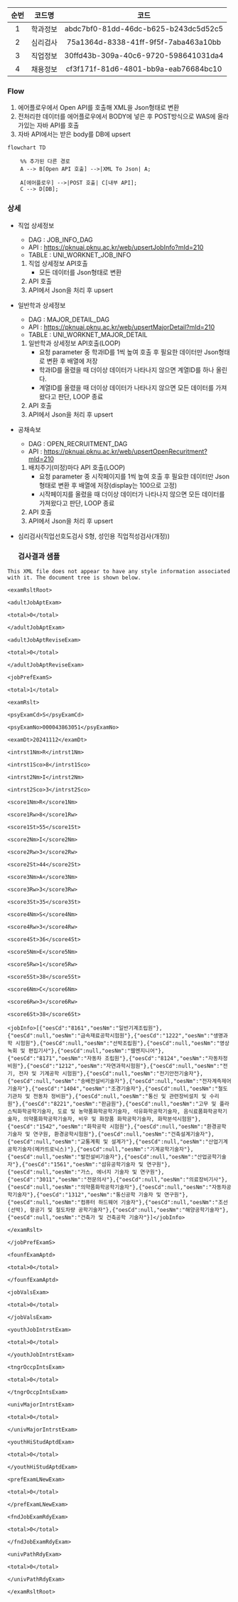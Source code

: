 
| 순번  | 코드명  |                  코드                  |
| :-: | :--: | :----------------------------------: |
|  1  | 학과정보 | abdc7bf0-81dd-46dc-b625-b243dc5d52c5 |
|  2  | 심리검사 | 75a1364d-8338-41ff-9f5f-7aba463a10bb |
|  3  | 직업정보 | 30ffd43b-309a-40c6-9720-598641031da4 |
|  4  | 채용정보 | cf3f171f-81d6-4801-bb9a-eab76684bc10 |
### Flow
1. 에어플로우에서 Open API를 호출해 XML을 Json형태로 변환
2. 전처리한 데이터를 에어플로우에서 BODY에 넣은 후 POST방식으로 WAS에 올라가있는 자바 API를 호출 
3. 자바 API에서는 받은 body를 DB에 upsert

```mermaid  
flowchart TD

    %% 추가된 다른 경로
    A --> B[Open API 호출] -->|XML To Json| A;

    A[에어플로우] -->|POST 호출| C[내부 API];
    C --> D[DB];

```


### 상세
- 직업 상세정보
	- DAG : JOB_INFO_DAG
	- API : https://pknuai.pknu.ac.kr/web/upsertJobInfo?mId=210
	- TABLE : UNI_WORKNET_JOB_INFO
	1. 직업 상세정보 API호출
		- 모든 데이터를 Json형태로 변환
	2. API 호출
	3. API에서 Json을 처리 후 upsert
	   
- 일반학과 상세정보
	- DAG : MAJOR_DETAIL_DAG
	- API :  https://pknuai.pknu.ac.kr/web/upsertMajorDetail?mId=210
	- TABLE : UNI_WORKNET_MAJOR_DETAIL
	1. 일반학과 상세정보 API호출(LOOP)
		- 요청 parameter 중 학과ID를 1씩 높여 호출 후 필요한 데이터만 Json형태로 변환 후 배열에 저장
		- 학과ID를 올렸을 때 더이상 데이터가 나타나지 않으면 계열ID를 하나 올린다.
		- 계열ID를 올렸을 때 더이상 데이터가 나타나지 않으면 모든 데이터를 가져왔다고 판단, LOOP 종료
	2. API 호출 
	3. API에서 Json을 처리 후 upsert

- 공채속보
	- DAG : OPEN_RECRUITMENT_DAG
	- API : https://pknuai.pknu.ac.kr/web/upsertOpenRecuritment?mId=210
	1. 배치주기(미정)마다 API 호출(LOOP)
		- 요청 parameter 중 시작페이지를 1씩 높여 호출 후 필요한 데이터만 Json형태로 변환 후 배열에 저장(display는 100으로 고정)
		- 시작페이지를 올렸을 때 더이상 데이터가 나타나지 않으면 모든 데이터를 가져왔다고 판단, LOOP 종료
	2. API 호출
	3. API에서 Json을 처리 후 upsert

   
- 심리검사(직업선호도검사 S형, 성인용 직업적성검사(개정))


   ### 검사결과 샘플
```
This XML file does not appear to have any style information associated with it. The document tree is shown below.  

<examRsltRoot>

<adultJobAptExam>

<total>0</total>

</adultJobAptExam>

<adultJobAptReviseExam>

<total>0</total>

</adultJobAptReviseExam>

<jobPrefExamS>

<total>1</total>

<examRslt>

<psyExamCd>S</psyExamCd>

<psyExamNo>000043863051</psyExamNo>

<examDt>20241112</examDt>

<intrst1Nm>R</intrst1Nm>

<intrst1Sco>8</intrst1Sco>

<intrst2Nm>I</intrst2Nm>

<intrst2Sco>3</intrst2Sco>

<score1Nm>R</score1Nm>

<score1Rw>8</score1Rw>

<score1St>55</score1St>

<score2Nm>I</score2Nm>

<score2Rw>3</score2Rw>

<score2St>44</score2St>

<score3Nm>A</score3Nm>

<score3Rw>3</score3Rw>

<score3St>35</score3St>

<score4Nm>S</score4Nm>

<score4Rw>3</score4Rw>

<score4St>36</score4St>

<score5Nm>E</score5Nm>

<score5Rw>1</score5Rw>

<score5St>38</score5St>

<score6Nm>C</score6Nm>

<score6Rw>3</score6Rw>

<score6St>38</score6St>

<jobInfo>[{"oesCd":"8161","oesNm":"일반기계조립원"},{"oesCd":null,"oesNm":"금속재료공학시험원"},{"oesCd":"1222","oesNm":"생명과학 시험원"},{"oesCd":null,"oesNm":"선박조립원"},{"oesCd":null,"oesNm":"영상 녹회 및 편집기사"},{"oesCd":null,"oesNm":"웹엔지니어"},{"oesCd":"8171","oesNm":"자동차 조립원"},{"oesCd":"8124","oesNm":"자동차정비원"},{"oesCd":"1212","oesNm":"자연과학시험원"},{"oesCd":null,"oesNm":"전기, 전자 및 기계공학 시험원"},{"oesCd":null,"oesNm":"전기안전기술자"},{"oesCd":null,"oesNm":"송배전설비기술자"},{"oesCd":null,"oesNm":"전자계측제어기술자"},{"oesCd":"1404","oesNm":"조경기술자"},{"oesCd":null,"oesNm":"철도 기관차 및 전동차 정비원"},{"oesCd":null,"oesNm":"통신 및 관련장비설치 및 수리원"},{"oesCd":"8221","oesNm":"판금원"},{"oesCd":null,"oesNm":"고무 및 플라스틱화학공학기술자, 도료 및 농약품화학공학기술자, 석유화학공학기술자, 음식료품화학공학기술자, 의약품화학공학기술자, 비우 및 화장품 화학공학기술자, 화학분석시험원"},{"oesCd":"1542","oesNm":"화학공학 시험원"},{"oesCd":null,"oesNm":"환경공학 기술자 및 연구원, 환경공학시험원"},{"oesCd":null,"oesNm":"건축설계기술자"},{"oesCd":null,"oesNm":"교통계획 및 설계가"},{"oesCd":null,"oesNm":"산업기계 공학기술자(메카트로닉스)"},{"oesCd":null,"oesNm":"기계공학기술자"},{"oesCd":null,"oesNm":"발전설비기술자"},{"oesCd":null,"oesNm":"산업공학기술자"},{"oesCd":"1561","oesNm":"섬유공학기술자 및 연구원"},{"oesCd":null,"oesNm":"가스, 에너지 기술자 및 연구원"},{"oesCd":"3011","oesNm":"전문의사"},{"oesCd":null,"oesNm":"의료장비기사"},{"oesCd":null,"oesNm":"의약품화학공학기술자"},{"oesCd":null,"oesNm":"자동차공학기술자"},{"oesCd":"1312","oesNm":"통신공학 기술자 및 연구원"},{"oesCd":null,"oesNm":"컴퓨터 하드웨어 기술자"},{"oesCd":null,"oesNm":"조선(선박), 항공기 및 철도차량 공학기술자"},{"oesCd":null,"oesNm":"해양공학기술자"},{"oesCd":null,"oesNm":"건축가 및 건축공학 기술자"}]</jobInfo>

</examRslt>

</jobPrefExamS>

<founfExamAptd>

<total>0</total>

</founfExamAptd>

<jobValsExam>

<total>0</total>

</jobValsExam>

<youthJobIntrstExam>

<total>0</total>

</youthJobIntrstExam>

<tngrOccpIntsExam>

<total>0</total>

</tngrOccpIntsExam>

<univMajorIntrstExam>

<total>0</total>

</univMajorIntrstExam>

<youthHiStudAptdExam>

<total>0</total>

</youthHiStudAptdExam>

<prefExamLNewExam>

<total>0</total>

</prefExamLNewExam>

<fndJobExamRdyExam>

<total>0</total>

</fndJobExamRdyExam>

<univPathRdyExam>

<total>0</total>

</univPathRdyExam>

</examRsltRoot>
```